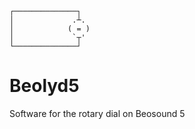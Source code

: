 ```
┌──────────────┐  
│             .┴. 
│            ( = )
│             `┬' 
└──────────────┘  
````

# Beolyd5


Software for the rotary dial on Beosound 5
